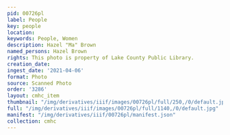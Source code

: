 ```yaml
---
pid: 00726pl
label: People
key: people
location: 
keywords: People, Women
description: Hazel "Ma" Brown
named_persons: Hazel Brown
rights: This photo is property of Lake County Public Library.
creation_date: 
ingest_date: '2021-04-06'
format: Photo
source: Scanned Photo
order: '3286'
layout: cmhc_item
thumbnail: "/img/derivatives/iiif/images/00726pl/full/250,/0/default.jpg"
full: "/img/derivatives/iiif/images/00726pl/full/1140,/0/default.jpg"
manifest: "/img/derivatives/iiif/00726pl/manifest.json"
collection: cmhc
---
```

